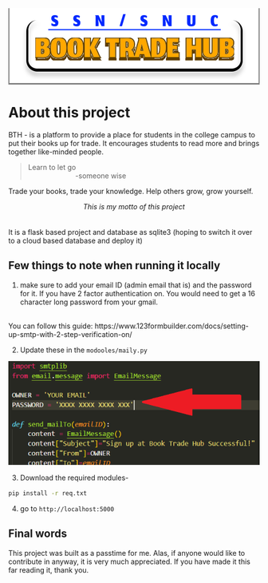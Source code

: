 <div style="background-color: grey; text-align: center;">
    <img src="./static/images/BTH-logo.svg" alt="Logo" />
</div>

# About this project
BTH - is a platform to provide a place for students in the college campus to put their books up for trade. It encourages students to read more and brings together like-minded people.

> Learn to let go<br>&nbsp;&nbsp;&nbsp;&nbsp;&nbsp;&nbsp;&nbsp;&nbsp;&nbsp;&nbsp;&nbsp;&nbsp;&nbsp;&nbsp;&nbsp;&nbsp;&nbsp;&nbsp;&nbsp;&nbsp;&nbsp;&nbsp;&nbsp;&nbsp;-someone wise

Trade your books, trade your knowledge. Help others grow, grow yourself.

<div style="text-align: center;"><i>This is my motto of this project</i></div>


<br>
<br>
It is a flask based project and database as sqlite3 (hoping to switch it over to a cloud based database and deploy it)

## Few things to note when running it locally
1) make sure to add your email ID (admin email that is) and the password for it.
If you have 2 factor authentication on. You would need to get a 16 character long password from your gmail.
<br>
You can follow this guide: https://www.123formbuilder.com/docs/setting-up-smtp-with-2-step-verification-on/

2) Update these in the `modooles/maily.py`
<img src="./static/images/whattochange.png">

3) Download the required modules-
```sh
pip install -r req.txt
```

4) go to `http://localhost:5000`


## Final words

This project was built as a passtime for me. Alas, if anyone would like to contribute in anyway, it is very much appreciated. If you have made it this far reading it, thank you.